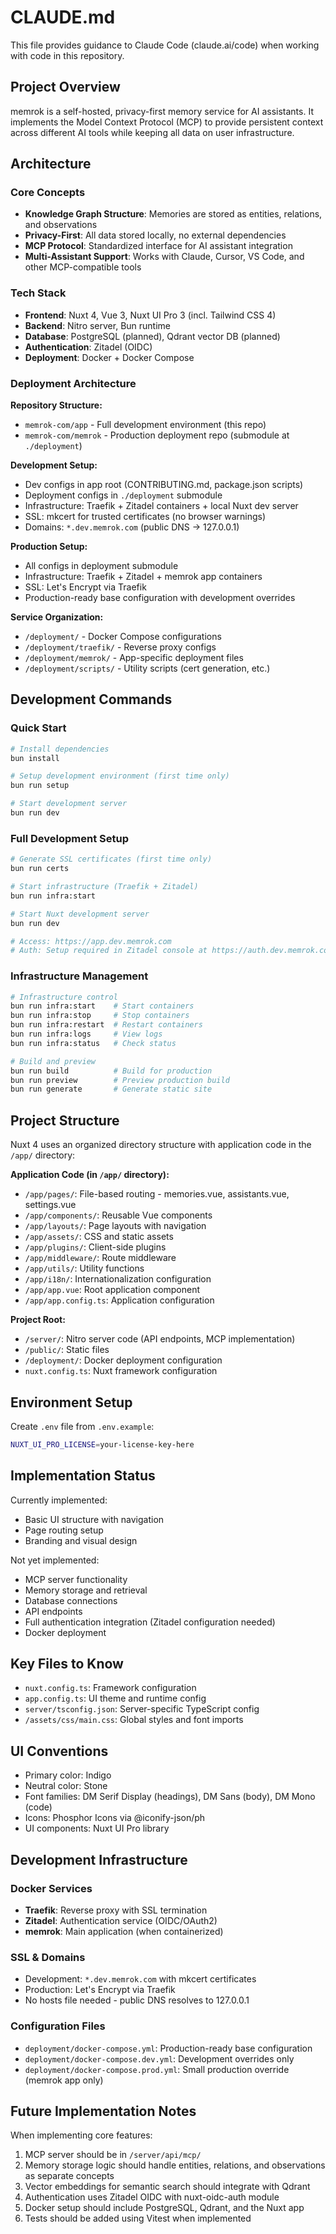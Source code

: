 # CLAUDE.md

This file provides guidance to Claude Code (claude.ai/code) when working with code in this repository.

## Project Overview

memrok is a self-hosted, privacy-first memory service for AI assistants. It implements the Model Context Protocol (MCP) to provide persistent context across different AI tools while keeping all data on user infrastructure.

## Architecture

### Core Concepts
- **Knowledge Graph Structure**: Memories are stored as entities, relations, and observations
- **Privacy-First**: All data stored locally, no external dependencies
- **MCP Protocol**: Standardized interface for AI assistant integration
- **Multi-Assistant Support**: Works with Claude, Cursor, VS Code, and other MCP-compatible tools

### Tech Stack
- **Frontend**: Nuxt 4, Vue 3, Nuxt UI Pro 3 (incl. Tailwind CSS 4)
- **Backend**: Nitro server, Bun runtime
- **Database**: PostgreSQL (planned), Qdrant vector DB (planned)
- **Authentication**: Zitadel (OIDC)
- **Deployment**: Docker + Docker Compose

### Deployment Architecture

**Repository Structure:**
- `memrok-com/app` - Full development environment (this repo)
- `memrok-com/memrok` - Production deployment repo (submodule at `./deployment`)

**Development Setup:**
- Dev configs in app root (CONTRIBUTING.md, package.json scripts)
- Deployment configs in `./deployment` submodule
- Infrastructure: Traefik + Zitadel containers + local Nuxt dev server
- SSL: mkcert for trusted certificates (no browser warnings)
- Domains: `*.dev.memrok.com` (public DNS → 127.0.0.1)

**Production Setup:**
- All configs in deployment submodule
- Infrastructure: Traefik + Zitadel + memrok app containers  
- SSL: Let's Encrypt via Traefik
- Production-ready base configuration with development overrides

**Service Organization:**
- `/deployment/` - Docker Compose configurations
- `/deployment/traefik/` - Reverse proxy configs  
- `/deployment/memrok/` - App-specific deployment files
- `/deployment/scripts/` - Utility scripts (cert generation, etc.)

## Development Commands

### Quick Start
```bash
# Install dependencies
bun install

# Setup development environment (first time only)
bun run setup

# Start development server
bun run dev
```

### Full Development Setup
```bash
# Generate SSL certificates (first time only)  
bun run certs

# Start infrastructure (Traefik + Zitadel)
bun run infra:start

# Start Nuxt development server
bun run dev

# Access: https://app.dev.memrok.com
# Auth: Setup required in Zitadel console at https://auth.dev.memrok.com/ui/console
```

### Infrastructure Management
```bash
# Infrastructure control
bun run infra:start    # Start containers
bun run infra:stop     # Stop containers  
bun run infra:restart  # Restart containers
bun run infra:logs     # View logs
bun run infra:status   # Check status

# Build and preview
bun run build          # Build for production
bun run preview        # Preview production build
bun run generate       # Generate static site
```

## Project Structure

Nuxt 4 uses an organized directory structure with application code in the `/app/` directory:

**Application Code (in `/app/` directory):**
- `/app/pages/`: File-based routing - memories.vue, assistants.vue, settings.vue
- `/app/components/`: Reusable Vue components
- `/app/layouts/`: Page layouts with navigation
- `/app/assets/`: CSS and static assets
- `/app/plugins/`: Client-side plugins
- `/app/middleware/`: Route middleware
- `/app/utils/`: Utility functions
- `/app/i18n/`: Internationalization configuration
- `/app/app.vue`: Root application component
- `/app/app.config.ts`: Application configuration

**Project Root:**
- `/server/`: Nitro server code (API endpoints, MCP implementation)
- `/public/`: Static files
- `/deployment/`: Docker deployment configuration
- `nuxt.config.ts`: Nuxt framework configuration

## Environment Setup

Create `.env` file from `.env.example`:
```bash
NUXT_UI_PRO_LICENSE=your-license-key-here
```

## Implementation Status

Currently implemented:
- Basic UI structure with navigation
- Page routing setup
- Branding and visual design

Not yet implemented:
- MCP server functionality
- Memory storage and retrieval
- Database connections
- API endpoints
- Full authentication integration (Zitadel configuration needed)
- Docker deployment

## Key Files to Know

- `nuxt.config.ts`: Framework configuration
- `app.config.ts`: UI theme and runtime config
- `server/tsconfig.json`: Server-specific TypeScript config
- `/assets/css/main.css`: Global styles and font imports

## UI Conventions

- Primary color: Indigo
- Neutral color: Stone
- Font families: DM Serif Display (headings), DM Sans (body), DM Mono (code)
- Icons: Phosphor Icons via @iconify-json/ph
- UI components: Nuxt UI Pro library

## Development Infrastructure

### Docker Services
- **Traefik**: Reverse proxy with SSL termination
- **Zitadel**: Authentication service (OIDC/OAuth2)
- **memrok**: Main application (when containerized)

### SSL & Domains
- Development: `*.dev.memrok.com` with mkcert certificates
- Production: Let's Encrypt via Traefik
- No hosts file needed - public DNS resolves to 127.0.0.1

### Configuration Files
- `deployment/docker-compose.yml`: Production-ready base configuration
- `deployment/docker-compose.dev.yml`: Development overrides only
- `deployment/docker-compose.prod.yml`: Small production override (memrok app only)

## Future Implementation Notes

When implementing core features:
1. MCP server should be in `/server/api/mcp/`
2. Memory storage logic should handle entities, relations, and observations as separate concepts
3. Vector embeddings for semantic search should integrate with Qdrant
4. Authentication uses Zitadel OIDC with nuxt-oidc-auth module
5. Docker setup should include PostgreSQL, Qdrant, and the Nuxt app
6. Tests should be added using Vitest when implemented